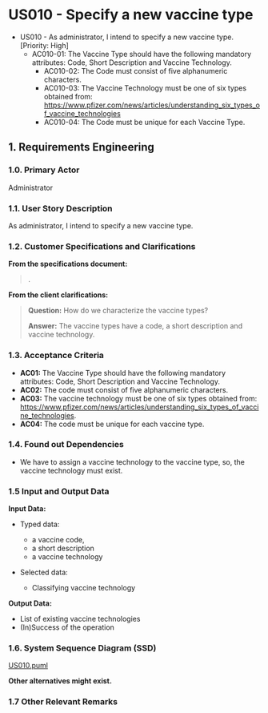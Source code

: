 # US010 - Specify a new vaccine type

- US010 - As administrator, I intend to specify a new vaccine type. [Priority: High]
  - AC010-01: The Vaccine Type should have the following mandatory attributes: Code, Short Description and Vaccine Technology.
    - AC010-02: The Code must consist of five alphanumeric characters.
    - AC010-03: The Vaccine Technology must be one of six types obtained from: https://www.pfizer.com/news/articles/understanding_six_types_of_vaccine_technologies
    - AC010-04: The Code must be unique for each Vaccine Type.


## 1. Requirements Engineering

### 1.0. Primary Actor
Administrator

### 1.1. User Story Description
As administrator, I intend to specify a new vaccine type.

### 1.2. Customer Specifications and Clarifications

**From the specifications document:**

> .

**From the client clarifications:**

> **Question:** How do we characterize the vaccine types?
>
> **Answer:** The vaccine types have a code, a short description and vaccine technology.

### 1.3. Acceptance Criteria

* **AC01:** The Vaccine Type should have the following mandatory attributes: Code, Short Description and Vaccine Technology.
* **AC02:** The code must consist of five alphanumeric characters.
* **AC03:** The vaccine technology must be one of six types obtained from: https://www.pfizer.com/news/articles/understanding_six_types_of_vaccine_technologies.
* **AC04:** The code must be unique for each vaccine type.

### 1.4. Found out Dependencies

* We have to assign a vaccine technology to the vaccine type, so, the vaccine technology must exist.

### 1.5 Input and Output Data

**Input Data:**

* Typed data:
    * a vaccine code,
    * a short description
    * a vaccine technology

* Selected data:
    * Classifying vaccine technology

**Output Data:**

* List of existing vaccine technologies
* (In)Success of the operation

### 1.6. System Sequence Diagram (SSD)
[US010.puml](US010.puml)

**Other alternatives might exist.**

### 1.7 Other Relevant Remarks
